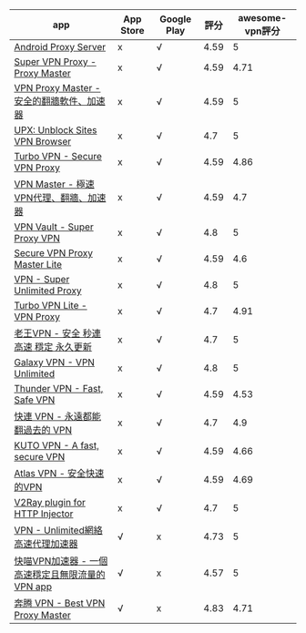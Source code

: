|app|App Store|Google Play| 評分 | awesome-vpn評分 |
|---|---|---|---|---|
|[Android Proxy Server](https://play.google.com/store/apps/details?id=cn.adonet.proxyevery&hl=zh-tw&gl=hk)|x|√|4.59|5|
|[Super VPN Proxy - Proxy Master](https://play.google.com/store/apps/details?id=com.free.vpn.proxy.master.app&hl=zh-tw&gl=hk)|x|√|4.59|4.71|
|[VPN Proxy Master - 安全的翻牆軟件、加速器](https://play.google.com/store/apps/details?id=free.vpn.unblock.proxy.vpn.master.pro&hl=zh-tw&gl=hk)|x|√|4.59|5|
|[UPX: Unblock Sites VPN Browser](https://play.google.com/store/apps/details?id=net.upx.proxy.browser&hl=zh-tw&gl=hk)|x|√|4.7|5|
|[Turbo VPN - Secure VPN Proxy](https://play.google.com/store/apps/details?id=free.vpn.unblock.proxy.turbovpn&hl=zh-tw&gl=hk)|x|√|4.59|4.86|
|[VPN Master - 極速VPN代理、翻牆、加速器](https://play.google.com/store/apps/details?id=free.vpn.unblock.proxy.vpnmaster&hl=zh-tw&gl=hk)|x|√|4.59|4.7|
|[VPN Vault - Super Proxy VPN](https://play.google.com/store/apps/details?id=com.appsverse.avvpn&hl=zh-tw&gl=hk)|x|√|4.8|5|
|[Secure VPN Proxy Master Lite](https://play.google.com/store/apps/details?id=free.vpn.unblock.fast.proxy.vpn.master.pro.lite&hl=zh-tw&gl=hk)|x|√|4.59|4.6|
|[VPN - Super Unlimited Proxy](https://play.google.com/store/apps/details?id=com.free.vpn.super.hotspot.open&hl=zh-tw&gl=hk)|x|√|4.8|5|
|[Turbo VPN Lite - VPN Proxy](https://play.google.com/store/apps/details?id=free.vpn.unblock.proxy.turbovpn.lite&hl=zh-tw&gl=hk)|x|√|4.7|4.91|
|[老王VPN - 安全 秒連 高速 穩定 永久更新](https://play.google.com/store/apps/details?id=com.sticktoit&hl=zh-tw&gl=hk)|x|√|4.7|5|
|[Galaxy VPN - VPN Unlimited](https://play.google.com/store/apps/details?id=com.galaxylab.ss&hl=zh-tw&gl=hk)|x|√|4.8|5|
|[Thunder VPN - Fast, Safe VPN](https://play.google.com/store/apps/details?id=com.fast.free.unblock.thunder.vpn&hl=zh-tw&gl=hk)|x|√|4.59|4.53|
|[快連 VPN - 永遠都能翻過去的 VPN](https://play.google.com/store/apps/details?id=world.letsgo.booster.android.pro&hl=zh-tw&gl=hk)|x|√|4.7|4.9|
|[KUTO VPN - A fast, secure VPN](https://play.google.com/store/apps/details?id=com.kuto.vpn&hl=zh-tw&gl=hk)|x|√|4.59|4.66|
|[Atlas VPN - 安全快速的VPN](https://play.google.com/store/apps/details?id=com.atlasvpn.free.android.proxy.secure&hl=zh-tw&gl=hk)|x|√|4.59|4.69|
|[V2Ray plugin for HTTP Injector](https://play.google.com/store/apps/details?id=com.evozi.injector.plugin.v2ray&hl=zh-tw&gl=hk)|x|√|4.7|5|
|[VPN - Unlimited網絡高速代理加速器](https://apps.apple.com/hk/app/id1370293473?l=zh-tw)|√|x|4.73|5|
|[快喵VPN加速器 - 一個高速穩定且無限流量的VPN app](https://apps.apple.com/hk/app/id1134784923?l=zh-tw)|√|x|4.57|5|
|[奔腾 VPN - Best VPN Proxy Master](https://apps.apple.com/hk/app/id1113245013?l=zh-tw)|√|x|4.83|4.71|

